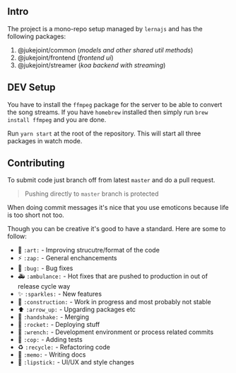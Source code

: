 ## Intro
The project is a mono-repo setup managed by `lernajs` and has the following packages:
1. @jukejoint/common (*models and other shared util methods*)
2. @jukejoint/frontend (*frontend ui*)
3. @jukejoint/streamer (*koa backend with streaming*)

## DEV Setup
You have to install the `ffmpeg` package for the server to be able to convert the song streams. If you have `homebrew`
installed then simply run `brew install ffmpeg` and you are done.

Run `yarn start` at the root of the repository. This will start all three packages in watch mode.

## Contributing

To submit code just branch off from latest `master` and do a pull request.
> Pushing directly to `master` branch is protected

When doing commit messages it's nice that you use emoticons because life is too short not too.

Though you can be creative it's good to have a standard. Here are some to follow:

* :art: `:art:` - Improving strucutre/format of the code
* :zap: `:zap:` - General enchancements
* :bug: `:bug:` - Bug fixes
* :ambulance: `:ambulance:` - Hot fixes that are pushed to production in out of release cycle way
* :sparkles: `:sparkles:` - New features
* :construction: `:construction:` - Work in progress and most probably not stable
* :arrow_up: `:arrow_up:` - Upgarding packages etc
* :handshake: `:handshake:` - Merging
* :rocket: `:rocket:` - Deploying stuff
* :wrench: `:wrench:` - Development environment or process related commits
* :cop: `:cop:` - Adding tests
* :recycle: `:recycle:` - Refactoring code
* :memo: `:memo:` - Writing docs
* :lipstick: `:lipstick:` - UI/UX and style changes
